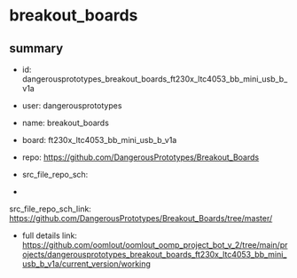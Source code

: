 # breakout_boards
 
## summary 
* id: dangerousprototypes_breakout_boards_ft230x_ltc4053_bb_mini_usb_b_v1a
* user: dangerousprototypes
* name: breakout_boards
* board: ft230x_ltc4053_bb_mini_usb_b_v1a
* repo: https://github.com/DangerousPrototypes/Breakout_Boards



* src_file_repo_sch: 
*
 src_file_repo_sch_link: https://github.com/DangerousPrototypes/Breakout_Boards/tree/master/
* full details link: https://github.com/oomlout/oomlout_oomp_project_bot_v_2/tree/main/projects/dangerousprototypes_breakout_boards_ft230x_ltc4053_bb_mini_usb_b_v1a/current_version/working  






